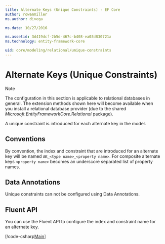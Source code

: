 ```yaml
---
title: Alternate Keys (Unique Constraints) - EF Core
author: rowanmiller
ms.author: divega

ms.date: 10/27/2016

ms.assetid: 3d419dcf-2b5d-467c-b408-ea03d830721a
ms.technology: entity-framework-core

uid: core/modeling/relational/unique-constraints
---
```

# Alternate Keys (Unique Constraints)

> [!NOTE]  
> The configuration in this section is applicable to relational databases in general. The extension methods shown here will become available when you install a relational database provider (due to the shared *Microsoft.EntityFrameworkCore.Relational* package).

A unique constraint is introduced for each alternate key in the model.

## Conventions

By convention, the index and constraint that are introduced for an alternate key will be named `AK_<type name>_<property name>`. For composite alternate keys `<property name>` becomes an underscore separated list of property names.

## Data Annotations

Unique constraints can not be configured using Data Annotations.

## Fluent API

You can use the Fluent API to configure the index and constraint name for an alternate key.

[!code-csharp[Main](../../../../samples/core/Modeling/FluentAPI/Samples/Relational/AlternateKeyName.cs?name=Model&highlight=9)]

